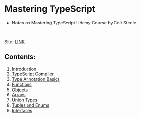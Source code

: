 ﻿# Mastering TypeScript

- Notes on Mastering TypeScript Udemy Course by Colt Steele
<br>

Site: [LINK](https://kellen-linse.github.io/TypeScript_Notes/)

## Contents:

1. [Introduction](1_Intro/notes.md)
2. [TypeScript Compiler](2_Configuring_TypeScript/notes.md)
3. [Type Annotation Basics](3_Type_Annotation_Basics/notes.md)
4. [Functions](4_Functions/notes.md)
5. [Objects](5_Object_Types/notes.md)
6. [Arrays](6_Array_Types/notes.md)
7. [Union Types](7_Union_Types/notes.md)
8. [Tuples and Enums](8_Tuples_and_Enums/notes.md)
9. [Interfaces](9_Interfaces/notes.md)